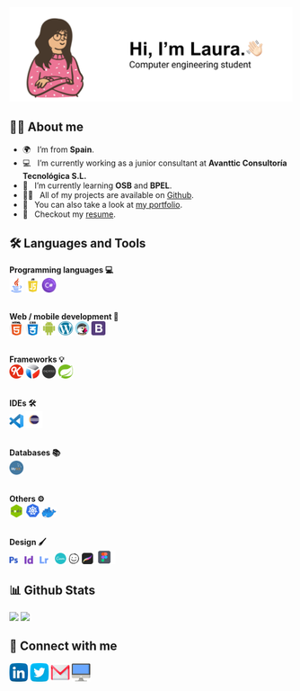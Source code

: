 <img src=github-header.png>

## 👩‍💻 About me
- 🌍 &nbsp; I’m from **Spain**.
- 💻 &nbsp; I’m currently working as a junior consultant at **Avanttic Consultoría Tecnológica S.L.**
- 🌱 &nbsp; I’m currently learning **OSB** and **BPEL**.
- 👩‍💻 &nbsp; All of my projects are available on [Github](https://github.com/lauritajavega99?tab=repositories).
- 🎨 &nbsp; You can also take a look at [my portfolio](https://lauritajavega99.github.io/portfolio.html).
- 📝 &nbsp; Checkout my [resume](https://drive.google.com/file/d/1_AXhXcmJ3b8Zhf1vN4XsmHQT1oEsOwOf/view?usp=sharing).

## 🛠 Languages and Tools
**Programming languages 💻**
<br><img src="tools/java.png" width="5%" title=""/> <img src="tools/javascript.png" width="5%" title=""/> <img src="tools/csharp.png" width="5%" title=""/>

<br>**Web / mobile development 📱**
<br><img src="tools/html-5.png" width="5%" title=""/> <img src="tools/css.png" width="5%" title=""/> <img src="tools/android.png" width="5%" title=""/> <img src="tools/wordpress.png" width="5%" title=""/> <img src="tools/prestashop.png" width="5%" title=""/> <img src="tools/bootstrap.png" width="5%" title=""/>

<br>**Frameworks 💡**
<br><img src="tools/knockoutjs.png" width="5%" title=""/>  <img src="tools/oracleJet.png" width="5%" title=""/>  <img src="tools/express-js.png" width="5%" title=""/>  <img src="tools/spring.png" width="5%" title=""/>

<br>**IDEs 🛠**
<br><img src="tools/vscode.png" width="5%" title=""/>  <img src="tools/eclipse.png" width="6%" title=""/> 

<br>**Databases 📚**
<br><img src="tools/mysql.png" width="5%" title=""/> 

<br>**Others ⚙**
<br><img src="tools/node.png" width="5%" title=""/>  <img src="tools/kubernetes.png" width="5%" title=""/>  <img src="tools/docker.png" width="5%" title=""/>

<br>**Design 🖌**
<br><img src="tools/adobe-photoshop.png" width="3%" title=""/> &nbsp; <img src="tools/adobe-indesign.png" width="3%" title=""/> &nbsp; <img src="tools/adobe-lightroom.png" width="3%" title=""/> &nbsp; <img src="tools/canva.png" width="4%" title=""/> <img src="tools/balsamiq.png" width="4%" title=""/> <img src="tools/procreate.png" width="4%" title=""/><img src="tools/figma.png" width="8%" title=""/>

## 📊 Github Stats
<img src="https://github-readme-stats.vercel.app/api/top-langs/?username=lauritajavega99&theme=dracula" width="30%"  />  <img src="https://github-readme-stats.vercel.app/api?username=lauritajavega99&theme=dracula&show_icons=true" width="50%"/>

## 🔎 Connect with me
<a href="linkedin.com/in/laura-muñoz-jávega-a1b557194"><img src="socials/linkedin.png" height="33em" align="center" title="Follow me on LinkedIn"/></a> 
<a href="https://twitter.com/lauuritam15"><img src="socials/twitter.png" height="33em" align="center" title="Follow me on Twitter"/></a> 
<a href="mailto:lauramunozjavega@gmail.com"><img src="socials/gmail.png" height="33em" align="center" title=""/></a> 
<a href="https://lauritajavega99.github.io"><img src="socials/web.png" height="33em" align="center" title="Check my personal website"/></a>
